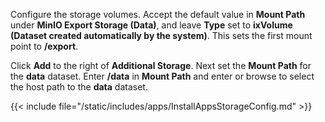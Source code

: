 &NewLine;

Configure the storage volumes. 
Accept the default value in **Mount Path** under **MinIO Export Storage (Data)**, and leave **Type** set to **ixVolume (Dataset created automatically by the system)**.
This sets the first mount point to **/export**.

Click **Add** to the right of **Additional Storage**.
Next set the **Mount Path** for the **data** dataset. Enter **/data** in **Mount Path** and enter or browse to select the host path to the **data** dataset.

{{< include file="/static/includes/apps/InstallAppsStorageConfig.md" >}}